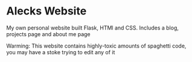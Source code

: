 # Alecks Website

My own personal website built Flask, HTMl and CSS. Includes a blog, projects page and about me page

Warming: This website contains highly-toxic amounts of spaghetti code, you may have a stoke trying to edit any of it
